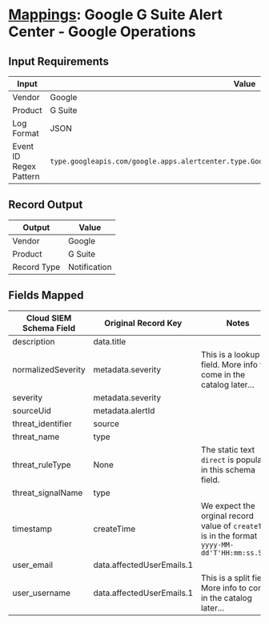 # [Mappings](README.md): Google G Suite Alert Center - Google Operations

## Input Requirements

|Input|Value|
|-----|-----|
|Vendor|Google|
|Product|G Suite|
|Log Format|JSON|
|Event ID Regex Pattern|`type.googleapis.com/google.apps.alertcenter.type.GoogleOperations\|alert_center.GoogleOperations`|

## Record Output

|Output|Value|
|------|-----|
|Vendor|Google|
|Product|G Suite|
|Record Type|Notification|

## Fields Mapped

|Cloud SIEM Schema Field|Original Record Key|Notes|
|-----------------------|-------------------|-----|
|description|data.title||
|normalizedSeverity|metadata.severity|This is a lookup field. More info to come in the catalog later...|
|severity|metadata.severity||
|sourceUid|metadata.alertId||
|threat_identifier|source||
|threat_name|type||
|threat_ruleType|None|The static text `direct` is populated in this schema field.|
|threat_signalName|type||
|timestamp|createTime|We expect the orginal record value of `createTime` is in the format `yyyy-MM-dd'T'HH:mm:ss.SSSZ`|
|user_email|data.affectedUserEmails.1||
|user_username|data.affectedUserEmails.1|This is a split field. More info to come in the catalog later...|

